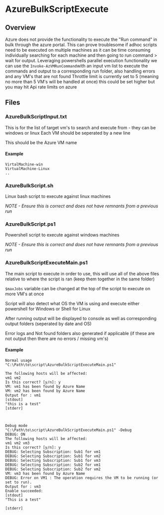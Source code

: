 # AzureBulkScriptExecute

## Overview

Azure does not provide the functionality to execute the "Run command" in bulk through the azure portal.
This can prove troublesome if adhoc scripts need to be executed on multiple machines as it can be time consuming individually searching for each machine and then going to run command > wait for output.
Leveraging powershells parallel execution functionality we can use the `Invoke-AzVMRunCommand`with an input vm list to execute the commands and output to a corresponding run folder, also handling errors and any VM's that are not found
Throttle limit is currently set to 5 (meaning no more than 5 VM's will be handled at once) this could be set higher but you may hit Api rate limits on azure

## Files

### **AzureBulkScriptInput.txt**

This is for the list of target vm's to search and execute from - they can be windows or linux
Each VM should be seperated by a new line

This should be the Azure VM name

#### **Example**

```
VirtalMachine-win
VirtualMachine-Linux
..
```

### **AzureBulkScript.sh**

Linux bash script to execute against linux machines

*NOTE - Ensure this is correct and does not have remnants from a previous run*

### **AzureBulkScript.ps1**

Powershell script to execute against windows machines

*NOTE - Ensure this is correct and does not have remnants from a previous run*

### **AzureBulkScriptExecuteMain.ps1**

The main script to execute in order to use, this will use all of the above files relative to where the script is ran (keep them together in the same folder)

`$maxJobs` variable can be changed at the top of the script to execute on more VM's at once

Script will also detect what OS the VM is using and execute either powershell for Windows or Shell for Linux

After running output will be displayed to console as well as corresponding output folders (seperated by date and OS)

Error logs and Not found folders also generated if applicable (if these are not output then there are no errors / missing vm's)

#### **Example**

```
Normal usage
"C:\Path\to\script\AzureBulkScriptExecuteMain.ps1"

The following hosts will be affected:
vm1 vm2
Is this correct? [y/n]: y
VM: vm1 has been found by Azure Name
VM: vm2 has been found by Azure Name
Output for : vm1
[stdout]
"this is a test"
[stderr]



```

```
Debug mode
"C:\Path\to\script\AzureBulkScriptExecuteMain.ps1" -Debug
DEBUG: ON
The following hosts will be affected:
vm1 vm2 vm3
Is this correct? [y/n]: y
DEBUG: Selecting Subscription: Sub1 for vm1
DEBUG: Selecting Subscription: Sub1 for vm2
DEBUG: Selecting Subscription: Sub1 for vm3
DEBUG: Selecting Subscription: Sub2 for vm1
DEBUG: Selecting Subscription: Sub2 for vm2
VM: vm3 has been found by Azure Name
DEBUG: Error on VM1 : The operation requires the VM to be running (or set to run).
Output for : vm3
Enable succeeded: 
[stdout]
"This is a test"

[stderr]

```